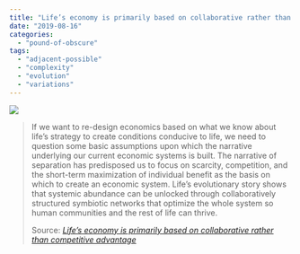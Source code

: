 ```yaml
---
title: "Life’s economy is primarily based on collaborative rather than competitive advantage"
date: "2019-08-16"
categories: 
  - "pound-of-obscure"
tags: 
  - "adjacent-possible"
  - "complexity"
  - "evolution"
  - "variations"
---
```


![](images/7dd33-1jkfag3yaxjs6k5rjcpg9sg.jpeg)

> If we want to re-design economics based on what we know about life’s strategy to create conditions conducive to life, we need to question some basic assumptions upon which the narrative underlying our current economic systems is built. The narrative of separation has predisposed us to focus on scarcity, competition, and the short-term maximization of individual benefit as the basis on which to create an economic system. Life’s evolutionary story shows that systemic abundance can be unlocked through collaboratively structured symbiotic networks that optimize the whole system so human communities and the rest of life can thrive.
> 
> Source: _[Life’s economy is primarily based on collaborative rather than competitive advantage](https://medium.com/age-of-awareness/lifes-economy-is-primarily-based-on-collaborative-rather-than-competitive-advantage-e7c5f55466fd)_
